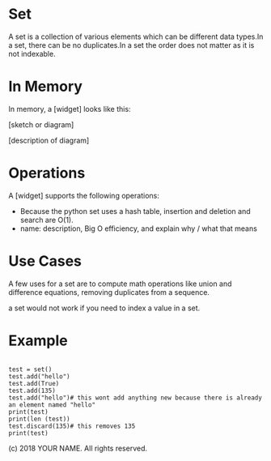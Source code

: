 # Set

A set is a collection of various elements which can be different data types.In a set, there can be no duplicates.In a set the order does not matter as it is not indexable. 

# In Memory

In memory, a \[widget\] looks like this:

\[sketch or diagram\]

\[description of diagram\]

# Operations

A \[widget\] supports the following operations:

* Because the python set uses a hash table, insertion and deletion and search are O(1). 
* name: description, Big O efficiency, and explain why / what that means

# Use Cases

A few uses for a set are to compute math operations like union and difference equations, removing duplicates from a sequence.

a set would not work if you need to index a value in a set.

# Example

```
    
test = set()
test.add("hello")
test.add(True)
test.add(135)
test.add("hello")# this wont add anything new because there is already an element named "hello"
print(test)
print(len (test))
test.discard(135)# this removes 135
print(test)

```

(c) 2018 YOUR NAME. All rights reserved.

